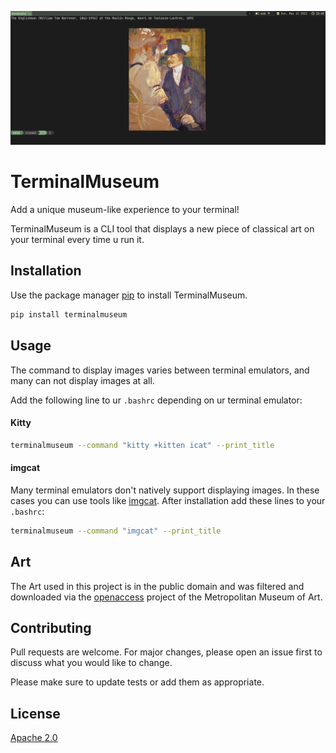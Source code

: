 ![screenshot](screenshot.png)

# TerminalMuseum

Add a unique museum-like experience to your terminal!

TerminalMuseum is a CLI tool that displays a new piece of classical art on your terminal every time u run it.


## Installation

Use the package manager [pip](https://pip.pypa.io/en/stable/) to install TerminalMuseum.

```bash
pip install terminalmuseum
```

## Usage
The command to display images varies between terminal emulators, and many can not display images at all.

Add the following line to ur `.bashrc` depending on ur terminal emulator:

#### Kitty 

```bash
terminalmuseum --command "kitty +kitten icat" --print_title
```

#### imgcat
Many terminal emulators don't natively support displaying images. In these cases you can use tools like [imgcat](https://github.com/eddieantonio/imgcat). After installation add these lines to your `.bashrc`:

```bash
terminalmuseum --command "imgcat" --print_title
```

## Art
The Art used in this project is in the public domain and was filtered and downloaded via the [openaccess](https://github.com/metmuseum/openaccess) project of the Metropolitan Museum of Art.

## Contributing
Pull requests are welcome. For major changes, please open an issue first to discuss what you would like to change.

Please make sure to update tests or add them as appropriate.


## License
[Apache 2.0](http://www.apache.org/licenses/LICENSE-2.0)
